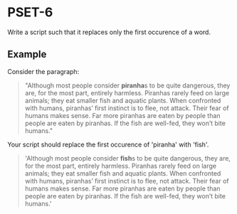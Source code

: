 # PSET-6

Write a script such that it replaces only the first occurence of a word.

## Example

Consider the paragraph:
 > "Although most people consider **piranha**s to be quite dangerous, they are, for the most part, entirely harmless. Piranhas rarely feed on large animals; they eat smaller fish and aquatic plants. When confronted with humans, piranhas’ first instinct is to flee, not attack. Their fear of humans makes sense. Far more piranhas are eaten by people than people are eaten by piranhas. If the fish are well-fed, they won’t bite humans."

Your script should replace the first occurence of 'piranha' with 'fish'.

 > 'Although most people consider **fish**s to be quite dangerous, they are, for the most part, entirely harmless. Piranhas rarely feed on large animals; they eat smaller fish and aquatic plants. When confronted with humans, piranhas’ first instinct is to flee, not attack. Their fear of humans makes sense. Far more piranhas are eaten by people than people are eaten by piranhas. If the fish are well-fed, they won’t bite humans.'
 